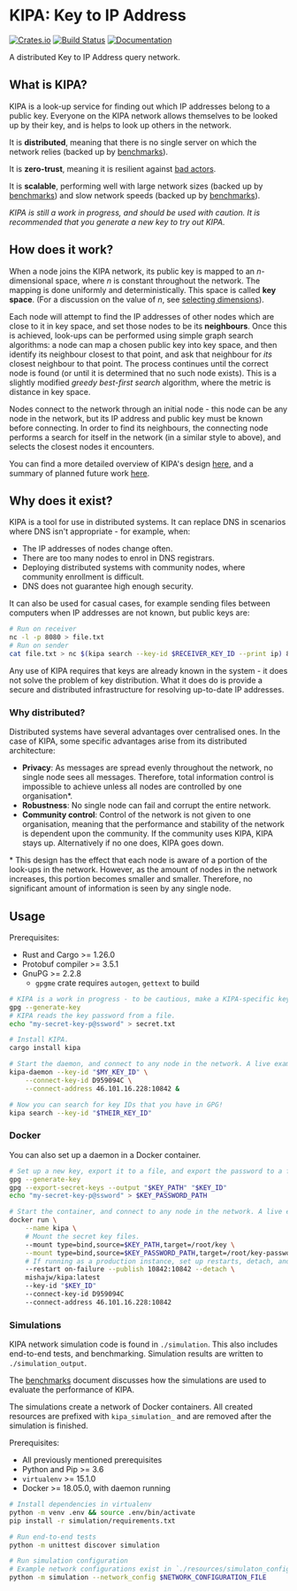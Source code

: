 # KIPA: Key to IP Address

[![Crates.io](https://img.shields.io/crates/v/kipa.svg)](https://crates.io/crates/kipa)
[![Build Status](https://drone.spritsail.io/api/badges/mishajw/kipa/status.svg)](https://drone.spritsail.io/mishajw/kipa)
[![Documentation](https://docs.rs/kipa/badge.svg)](https://docs.rs/kipa/)

A distributed Key to IP Address query network.

## What is KIPA?

KIPA is a look-up service for finding out which IP addresses belong to a public key. Everyone on the
KIPA network allows themselves to be looked up by their key, and is helps to look up others in the
network.

It is **distributed**, meaning that there is no single server on which the network relies (backed up
by [benchmarks](./docs/benchmarks.md#reliability)).

It is **zero-trust**, meaning it is resilient against [bad actors](./docs/design.md#zero-trust).

It is **scalable**, performing well with large network sizes (backed up by
[benchmarks](./docs/benchmarks.md#scalability)) and slow network speeds (backed up by
[benchmarks](./docs/benchmarks.md#performance)).

*KIPA is still a work in progress, and should be used with caution.  It is recommended that you
generate a new key to try out KIPA.*

## How does it work?

When a node joins the KIPA network, its public key is mapped to an _n_-dimensional space, where _n_
is constant throughout the network. The mapping is done uniformly and deterministically. This space
is called **key space**.  (For a discussion on the value of _n_, see [selecting
dimensions](./resources/selecting_dimensions.py)).

Each node will attempt to find the IP addresses of other nodes which are close to it in key space,
and set those nodes to be its **neighbours**. Once this is achieved, look-ups can be performed using
simple graph search algorithms: a node can map a chosen public key into key space, and then identify
its neighbour closest to that point, and ask that neighbour for _its_ closest neighbour to that
point. The process continues until the correct node is found (or until it is determined that no such
node exists). This is a slightly modified _greedy best-first search_ algorithm, where the metric is
distance in key space.

Nodes connect to the network through an initial node - this node can be any node in the network, but
its IP address and public key must be known before connecting. In order to find its neighbours, the
connecting node performs a search for itself in the network (in a similar style to above), and
selects the closest nodes it encounters.

You can find a more detailed overview of KIPA's design [here](./docs/design.md), and a summary of
planned future work [here](./docs/future-work.md).

## Why does it exist?

KIPA is a tool for use in distributed systems. It can replace DNS in scenarios where DNS isn't
appropriate - for example, when:
- The IP addresses of nodes change often.
- There are too many nodes to enrol in DNS registrars.
- Deploying distributed systems with community nodes, where community enrollment is difficult.
- DNS does not guarantee high enough security.

It can also be used for casual cases, for example sending files between computers when IP addresses
are not known, but public keys are:
```bash
# Run on receiver
nc -l -p 8080 > file.txt
# Run on sender
cat file.txt > nc $(kipa search --key-id $RECEIVER_KEY_ID --print ip) 8080
```

Any use of KIPA requires that keys are already known in the system - it does not solve the problem
of key distribution. What it does do is provide a secure and distributed infrastructure for
resolving up-to-date IP addresses.

### Why distributed?

Distributed systems have several advantages over centralised ones. In the case of KIPA, some
specific advantages arise from its distributed architecture:
- **Privacy**: As messages are spread evenly throughout the network, no single node sees all
  messages. Therefore, total information control is impossible to achieve unless all nodes are
  controlled by one organisation\*.
- **Robustness**: No single node can fail and corrupt the entire network.
- **Community control**: Control of the network is not given to one organisation, meaning that the
  performance and stability of the network is dependent upon the community. If the community uses
  KIPA, KIPA stays up.  Alternatively if no one does, KIPA goes down.

\* This design has the effect that each node is aware of a portion of the look-ups in the network.
However, as the amount of nodes in the network increases, this portion becomes smaller and smaller.
Therefore, no significant amount of information is seen by any single node.

## Usage

Prerequisites:
- Rust and Cargo >= 1.26.0
- Protobuf compiler >= 3.5.1
- GnuPG >= 2.2.8
  - `gpgme` crate requires `autogen`, `gettext` to build

```bash
# KIPA is a work in progress - to be cautious, make a KIPA-specific key when trying it out.
gpg --generate-key
# KIPA reads the key password from a file.
echo "my-secret-key-p@ssword" > secret.txt

# Install KIPA.
cargo install kipa

# Start the daemon, and connect to any node in the network. A live example is given.
kipa-daemon --key-id "$MY_KEY_ID" \
    --connect-key-id D959094C \
    --connect-address 46.101.16.228:10842 &

# Now you can search for key IDs that you have in GPG!
kipa search --key-id "$THEIR_KEY_ID"
```

### Docker

You can also set up a daemon in a Docker container.

```bash
# Set up a new key, export it to a file, and export the password to a file.
gpg --generate-key
gpg --export-secret-keys --output "$KEY_PATH" "$KEY_ID"
echo "my-secret-key-p@ssword" > $KEY_PASSWORD_PATH

# Start the container, and connect to any node in the network. A live example is given.
docker run \
    --name kipa \
    # Mount the secret key files.
    --mount type=bind,source=$KEY_PATH,target=/root/key \
    --mount type=bind,source=$KEY_PASSWORD_PATH,target=/root/key-password \
    # If running as a production instance, set up restarts, detach, and expose the port.
    --restart on-failure --publish 10842:10842 --detach \
    mishajw/kipa:latest
    --key-id "$KEY_ID"
    --connect-key-id D959094C
    --connect-address 46.101.16.228:10842
```

### Simulations

KIPA network simulation code is found in `./simulation`. This also includes end-to-end tests, and
benchmarking. Simulation results are written to `./simulation_output`.

The [benchmarks](./docs/benchmarks.md) document discusses how the simulations are used to evaluate
the performance of KIPA.

The simulations create a network of Docker containers. All created resources are prefixed with
`kipa_simulation_` and are removed after the simulation is finished.

Prerequisites:
- All previously mentioned prerequisites
- Python and Pip >= 3.6
- `virtualenv` >= 15.1.0
- Docker >= 18.05.0, with daemon running

```bash
# Install dependencies in virtualenv
python -m venv .env && source .env/bin/activate
pip install -r simulation/requirements.txt

# Run end-to-end tests
python -m unittest discover simulation

# Run simulation configuration
# Example network configurations exist in `./resources/simulaton_configs/`
python -m simulation --network_config $NETWORK_CONFIGURATION_FILE
```
